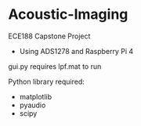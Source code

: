 # Acoustic-Imaging
ECE188 Capstone Project 
- Using ADS1278 and Raspberry Pi 4


gui.py requires lpf.mat to run

Python library required:
- matplotlib
- pyaudio
- scipy
